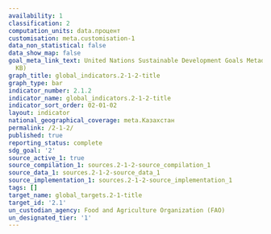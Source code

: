 ```yaml
---
availability: 1
classification: 2
computation_units: data.процент
customisation: meta.customisation-1
data_non_statistical: false
data_show_map: false
goal_meta_link_text: United Nations Sustainable Development Goals Metadata (PDF 426
  KB)
graph_title: global_indicators.2-1-2-title
graph_type: bar
indicator_number: 2.1.2
indicator_name: global_indicators.2-1-2-title
indicator_sort_order: 02-01-02
layout: indicator
national_geographical_coverage: meta.Казахстан
permalink: /2-1-2/
published: true
reporting_status: complete
sdg_goal: '2'
source_active_1: true
source_compilation_1: sources.2-1-2-source_compilation_1
source_data_1: sources.2-1-2-source_data_1
source_implementation_1: sources.2-1-2-source_implementation_1
tags: []
target_name: global_targets.2-1-title
target_id: '2.1'
un_custodian_agency: Food and Agriculture Organization (FAO)
un_designated_tier: '1'
---
```

